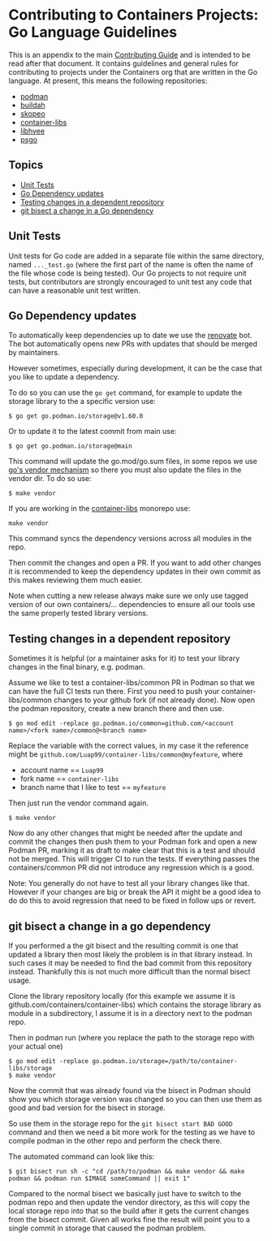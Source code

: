# Contributing to Containers Projects: Go Language Guidelines

This is an appendix to the main [Contributing Guide](./CONTRIBUTING.md) and is intended to be read after that document.
It contains guidelines and general rules for contributing to projects under the Containers org that are written in the Go language.
At present, this means the following repositories:

- [podman](https://github.com/containers/podman)
- [buildah](https://github.com/containers/buildah)
- [skopeo](https://github.com/containers/skopeo)
- [container-libs](https://github.com/containers/container-libs)
- [libhvee](https://github.com/containers/libhvee)
- [psgo](https://github.com/containers/psgo)

## Topics

* [Unit Tests](#unit-tests)
* [Go Dependency updates](#go-dependency-updates)
* [Testing changes in a dependent repository](#testing-changes-in-a-dependent-repository)
* [git bisect a change in a Go dependency](#git-bisect-a-change-in-a-go-dependency)

## Unit Tests

Unit tests for Go code are added in a separate file within the same directory, named `..._test.go` (where the first part of the name is often the name of the file whose code is being tested).
Our Go projects to not require unit tests, but contributors are strongly encouraged to unit test any code that can have a reasonable unit test written.

## Go Dependency updates

To automatically keep dependencies up to date we use the [renovate](https://github.com/renovatebot/renovate) bot.
The bot automatically opens new PRs with updates that should be merged by maintainers.

However sometimes, especially during development, it can be the case that you like to update a dependency.

To do so you can use the `go get` command, for example to update the storage library to the a specific version use:
```
$ go get go.podman.io/storage@v1.60.0
```

Or to update it to the latest commit from main use:
```
$ go get go.podman.io/storage@main
```

This command will update the go.mod/go.sum files, in some repos we use [go's vendor mechanism](https://go.dev/ref/mod#vendoring)
so there you must also update the files in the vendor dir. To do so use:
```
$ make vendor
```

If you are working in the [container-libs](https://github.com/containers/container-libs) monorepo use:
```
make vendor
```
This command syncs the dependency versions across all modules in the repo.


Then commit the changes and open a PR. If you want to add other changes it is recommended to keep the
dependency updates in their own commit as this makes reviewing them much easier.

Note when cutting a new release always make sure we only use tagged version of our own containers/...
dependencies to ensure all our tools use the same properly tested library versions.

## Testing changes in a dependent repository

Sometimes it is helpful (or a maintainer asks for it) to test your library changes in the final binary, e.g. podman.

Assume we like to test a container-libs/common PR in Podman so that we can have the full CI tests run there.
First you need to push your container-libs/common changes to your github fork (if not already done).
Now open the podman repository, create a new branch there and then use.
```
$ go mod edit -replace go.podman.io/common=github.com/<account name>/<fork name>/common@<branch name>
```
Replace the variable with the correct values, in my case it the reference might be `github.com/Luap99/container-libs/common@myfeature`, where
 - account name == `Luap99`
 - fork name == `container-libs`
 - branch name that I like to test == `myfeature`

Then just run the vendor command again.
```
$ make vendor
```

Now do any other changes that might be needed after the update and commit the changes then push them
to your Podman fork and open a new Podman PR, marking it as draft to make clear that this is a test
and should not be merged. This will trigger CI to run the tests. If everything passes the
containers/common PR did not introduce any regression which is a good.

Note: You generally do not have to test all your library changes like that. However if your changes
are big or break the API it might be a good idea to do do this to avoid regression that need to be
fixed in follow ups or revert.

## git bisect a change in a go dependency

If you performed a the git bisect and the resulting commit is one that updated a library then most likely
the problem is in that library instead. In such cases it may be needed to find the bad commit from this
repository instead. Thankfully this is not much more difficult than the normal bisect usage.

Clone the library repository locally (for this example we assume it is github.com/containers/container-libs)
which contains the storage library as module in a subdirectory,
I assume it is in a directory next to the podman repo.

Then in podman run (where you replace the path to the storage repo with your actual one)
```
$ go mod edit -replace go.podman.io/storage=/path/to/container-libs/storage
$ make vendor
```

Now the commit that was already found via the bisect in Podman should show you which storage version
was changed so you can then use them as good and bad version for the bisect in storage.

So use them in the storage repo for the `git bisect start BAD GOOD` command and then we need a bit
more work for the testing as we have to compile podman in the other repo and perform the check there.

The automated command can look like this:
```
$ git bisect run sh -c "cd /path/to/podman && make vendor && make podman && podman run $IMAGE someCommand || exit 1"
```

Compared to the normal bisect we basically just have to switch to the podman repo and then update
the vendor directory, as this will copy the local storage repo into that so the build after it
gets the current changes from the bisect commit. Given all works fine the result will point you
to a single commit in storage that caused the podman problem.
